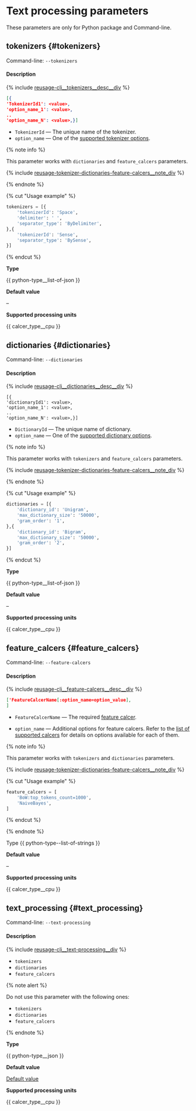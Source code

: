 # Text processing parameters

These parameters are only for Python package and Command-line.

## tokenizers {#tokenizers}

Command-line: `--tokenizers`

#### Description

{% include [reusage-cli__tokenizers__desc__div](../../_includes/work_src/reusage/cli__tokenizers__desc__div.md) %}

```json
[{
'TokenizerId1': <value>,
'option_name_1': <value>,
..
'option_name_N': <value>,}]
```

- `TokenizerId` — The unique name of the tokenizer.
- `option_name` — One of the [supported tokenizer options](../../references/tokenizer_options.md).

{% note info %}

This parameter works with `dictionaries` and `feature_calcers` parameters.

{% include [reusage-tokenizer-dictionaries-feature-calcers__note_div](../../_includes/work_src/reusage/tokenizer-dictionaries-feature-calcers__note_div.md) %}

{% endnote %}

{% cut "Usage example" %}

```python
tokenizers = [{
	'tokenizerId': 'Space',
	'delimiter': ' ',
	'separator_type': 'ByDelimiter',
},{
	'tokenizerId': 'Sense',
	'separator_type': 'BySense',
}]
```

{% endcut %}

**Type**

{{ python-type__list-of-json }}

**Default value**

–

**Supported processing units**

{{ calcer_type__cpu }}


## dictionaries {#dictionaries}

Command-line: `--dictionaries`

#### Description

{% include [reusage-cli__dictionaries__desc__div](../../_includes/work_src/reusage/cli__dictionaries__desc__div.md) %}

```
[{
'dictionaryId1': <value>,
'option_name_1': <value>,
..
'option_name_N': <value>,}]
```

- `DictionaryId` — The unique name of dictionary.
- `option_name` — One of the [supported dictionary options](../../references/dictionaries_options.md).

{% note info %}

This parameter works with `tokenizers` and `feature_calcers` parameters.

{% include [reusage-tokenizer-dictionaries-feature-calcers__note_div](../../_includes/work_src/reusage/tokenizer-dictionaries-feature-calcers__note_div.md) %}

{% endnote %}

{% cut "Usage example" %}

```python
dictionaries = [{
	'dictionary_id': 'Unigram',
	'max_dictionary_size': '50000',
	'gram_order': '1',
},{
	'dictionary_id': 'Bigram',
	'max_dictionary_size': '50000',
	'gram_order': '2',
}]
```

{% endcut %}

**Type**

{{ python-type__list-of-json }}

**Default value**

–

**Supported processing units**

{{ calcer_type__cpu }}


## feature_calcers {#feature_calcers}

Command-line: `--feature-calcers`

#### Description

{% include [reusage-cli__feature-calcers__desc__div](../../_includes/work_src/reusage/cli__feature-calcers__desc__div.md) %}


```json
['FeatureCalcerName[:option_name=option_value],
]
```

- `FeatureCalcerName` — The required [feature calcer](../../references/text-processing__feature_calcers.md).

- `option_name` — Additional options for feature calcers. Refer to the [list of supported calcers](../../references/text-processing__feature_calcers.md) for details on options available for each of them.


{% note info %}

This parameter works with `tokenizers` and `dictionaries` parameters.

{% include [reusage-tokenizer-dictionaries-feature-calcers__note_div](../../_includes/work_src/reusage/tokenizer-dictionaries-feature-calcers__note_div.md) %}

{% cut "Usage example" %}

```python
feature_calcers = [
	'BoW:top_tokens_count=1000',
	'NaiveBayes',
]
```

{% endcut %}

{% endnote %}

Type
 {{ python-type--list-of-strings }}

**Default value**

–

**Supported processing units**

{{ calcer_type__cpu }}

## text_processing {#text_processing}

Command-line: `--text-processing`

#### Description

{% include [reusage-cli__text-processing__div](../../_includes/work_src/reusage/cli__text-processing__div.md) %}

- `tokenizers`
- `dictionaries`
- `feature_calcers`

{% note alert %}

Do not use this parameter with the following ones:

- `tokenizers`
- `dictionaries`
- `feature_calcers`

{% endnote %}

**Type**

{{ python-type__json }}

**Default value**

[Default value](../../references/text-processing__test-processing__default-value.md)

**Supported processing units**

{{ calcer_type__cpu }}


